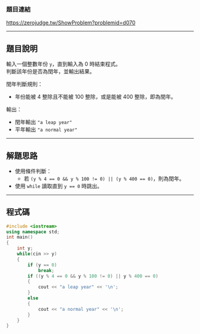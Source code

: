 ### 題目連結  
https://zerojudge.tw/ShowProblem?problemid=d070

---

## 題目說明  

輸入一個整數年份 `y`，直到輸入為 0 時結束程式。  
判斷該年份是否為閏年，並輸出結果。

閏年判斷規則：
- 年份能被 4 整除且不能被 100 整除，或是能被 400 整除，即為閏年。

輸出：
- 閏年輸出 `"a leap year"`
- 平年輸出 `"a normal year"`

---

## 解題思路  

- 使用條件判斷：
  - 若 `(y % 4 == 0 && y % 100 != 0) || (y % 400 == 0)`，則為閏年。
- 使用 `while` 讀取直到 `y == 0` 時跳出。

---

## 程式碼  

```cpp
#include <iostream>
using namespace std;
int main()
{
    int y;
    while(cin >> y)
    {
        if (y == 0)
            break;
        if ((y % 4 == 0 && y % 100 != 0) || y % 400 == 0)
        {
            cout << "a leap year" << '\n';
        }
        else
        {
            cout << "a normal year" << '\n';
        }
    }
}
